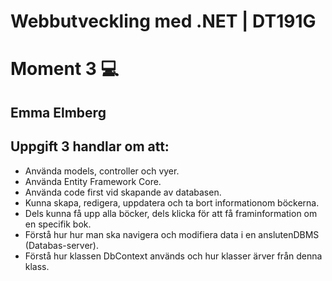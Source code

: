 # Webbutveckling med .NET | DT191G
# Moment 3 :computer:
## Emma Elmberg

## Uppgift 3 handlar om att:
- Använda models, controller och vyer.
- Använda Entity Framework Core.
- Använda code first vid skapande av databasen.
- Kunna skapa, redigera, uppdatera och ta bort informationom böckerna.
- Dels kunna få upp alla böcker, dels klicka för att få framinformation om en specifik bok.
- Förstå hur hur man ska navigera och modifiera data i en anslutenDBMS (Databas-server).
- Förstå hur klassen DbContext används och hur klasser ärver från denna klass.
